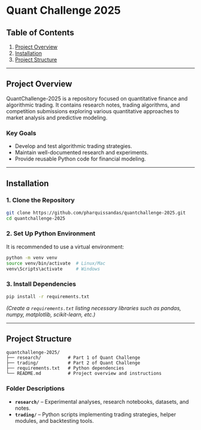 # Quant Challenge 2025

## Table of Contents

1. [Project Overview](#project-overview)
2. [Installation](#installation)
3. [Project Structure](#project-structure)

---

## Project Overview

QuantChallenge-2025 is a repository focused on quantitative finance and algorithmic trading.
It contains research notes, trading algorithms, and competition submissions exploring various quantitative approaches to market analysis and predictive modeling.

### Key Goals

* Develop and test algorithmic trading strategies.
* Maintain well-documented research and experiments.
* Provide reusable Python code for financial modeling.

---

## Installation

### 1. Clone the Repository

```bash
git clone https://github.com/pharquissandas/quantchallenge-2025.git
cd quantchallenge-2025
```

### 2. Set Up Python Environment

It is recommended to use a virtual environment:

```bash
python -m venv venv
source venv/bin/activate  # Linux/Mac
venv\Scripts\activate     # Windows
```

### 3. Install Dependencies

```bash
pip install -r requirements.txt
```

*(Create a `requirements.txt` listing necessary libraries such as pandas, numpy, matplotlib, scikit-learn, etc.)*

---

## Project Structure

```
quantchallenge-2025/
├── research/          # Part 1 of Quant Challenge
├── trading/           # Part 2 of Quant Challenge
├── requirements.txt   # Python dependencies
└── README.md          # Project overview and instructions
```

### Folder Descriptions

* **`research/`** – Experimental analyses, research notebooks, datasets, and notes.
* **`trading/`** – Python scripts implementing trading strategies, helper modules, and backtesting tools.
